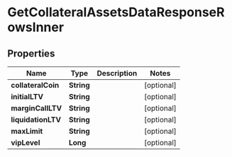 

# GetCollateralAssetsDataResponseRowsInner


## Properties

| Name | Type | Description | Notes |
|------------ | ------------- | ------------- | -------------|
|**collateralCoin** | **String** |  |  [optional] |
|**initialLTV** | **String** |  |  [optional] |
|**marginCallLTV** | **String** |  |  [optional] |
|**liquidationLTV** | **String** |  |  [optional] |
|**maxLimit** | **String** |  |  [optional] |
|**vipLevel** | **Long** |  |  [optional] |



